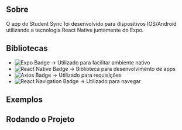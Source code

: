 ## Sobre
O app do Student Sync foi desenvolvido para dispositivos IOS/Android utilizando a tecnologia React Native juntamente do Expo.

## Bibliotecas
- ![Expo Badge](https://img.shields.io/badge/Expo-000020?logo=expo&logoColor=fff&style=for-the-badge) -> Utilizado para facilitar ambiente nativo
- ![React Native Badge](https://img.shields.io/badge/react_native-%2320232a.svg?style=for-the-badge&logo=react&logoColor=%2361DAFB) -> Biblioteca para desenvolvimento de apps
- ![Axios Badge](https://img.shields.io/badge/Axios-5A29E4?logo=axios&logoColor=fff&style=for-the-badge) -> Utilizado para requisições
- ![React Navigation Badge](https://img.shields.io/badge/React_Navigation-673AB8?logo=react&logoColor=fff&style=for-the-badge) -> Utilizado para navegar
  
## Exemplos

## Rodando o Projeto
